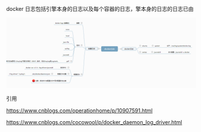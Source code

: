 docker 日志包括引擎本身的日志以及每个容器的日志，擎本身的日志的日志已由

![image-20210222175151667](../../../images/typora/image-20210222175151667.png)

引用

https://www.cnblogs.com/operationhome/p/10907591.html

https://www.cnblogs.com/cocowool/p/docker_daemon_log_driver.html